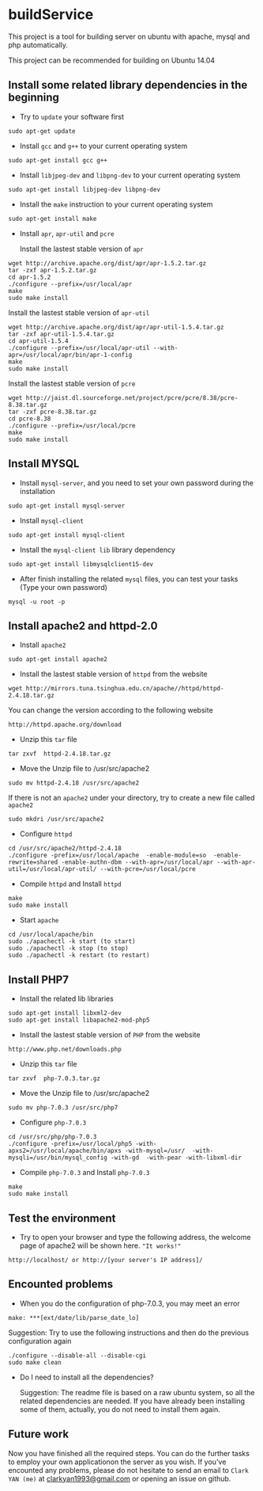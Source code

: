 # buildService
This project is a tool for building server on ubuntu with apache, mysql and php automatically.

This project can be recommended for building on Ubuntu 14.04

## Install some related library dependencies in the beginning
* Try to ```update``` your software first
```
sudo apt-get update
```
* Install ```gcc``` and ```g++``` to your current operating system
```
sudo apt-get install gcc g++
```
* Install ```libjpeg-dev``` and ```libpng-dev``` to your current operating system
```
sudo apt-get install libjpeg-dev libpng-dev
```
* Install the ```make``` instruction to your current operating system
```
sudo apt-get install make
```
* Install ```apr```, ```apr-util``` and ```pcre```

  Install the lastest stable version of ```apr```
```
wget http://archive.apache.org/dist/apr/apr-1.5.2.tar.gz
tar -zxf apr-1.5.2.tar.gz
cd apr-1.5.2
./configure --prefix=/usr/local/apr
make
sudo make install
```
  Install the lastest stable version of ```apr-util```
```
wget http://archive.apache.org/dist/apr/apr-util-1.5.4.tar.gz
tar -zxf apr-util-1.5.4.tar.gz
cd apr-util-1.5.4
./configure --prefix=/usr/local/apr-util --with-apr=/usr/local/apr/bin/apr-1-config
make
sudo make install
```
  Install the lastest stable version of ```pcre```
```
wget http://jaist.dl.sourceforge.net/project/pcre/pcre/8.38/pcre-8.38.tar.gz
tar -zxf pcre-8.38.tar.gz
cd pcre-8.38
./configure --prefix=/usr/local/pcre
make
sudo make install
```

## Install MYSQL 
* Install ```mysql-server```, and you need to set your own password during the installation
```
sudo apt-get install mysql-server
```
* Install ```mysql-client```
```
sudo apt-get install mysql-client
```
* Install the ```mysql-client lib``` library dependency
```
sudo apt-get install libmysqlclient15-dev
```
* After finish installing the related ```mysql``` files, you can test your tasks (Type your own password)
```
mysql -u root -p
```

## Install apache2 and httpd-2.0
* Install ```apache2```
```
sudo apt-get install apache2
```
* Install the lastest stable version of ```httpd``` from the website
```
wget http://mirrors.tuna.tsinghua.edu.cn/apache//httpd/httpd-2.4.18.tar.gz
```
  You can change the version according to the following website
```
http://httpd.apache.org/download
```
* Unzip this ```tar``` file
```
tar zxvf  httpd-2.4.18.tar.gz
```
* Move the Unzip file to /usr/src/apache2
```
sudo mv httpd-2.4.18 /usr/src/apache2
```
  If there is not an ```apache2``` under your directory, try to create a new file called ```apache2```
```
sudo mkdri /usr/src/apache2
```
* Configure ```httpd```
```
cd /usr/src/apache2/httpd-2.4.18
./configure -prefix=/usr/local/apache  -enable-module=so  -enable-rewrite=shared -enable-authn-dbm --with-apr=/usr/local/apr --with-apr-util=/usr/local/apr-util/ --with-pcre=/usr/local/pcre
```
* Compile ```httpd``` and Install ```httpd```
```
make
sudo make install
```
* Start ```apache```
```
cd /usr/local/apache/bin
sudo ./apachectl -k start (to start)
sudo ./apachectl -k stop (to stop)
sudo ./apachectl -k restart (to restart)
```

## Install PHP7
* Install the related lib libraries
```
sudo apt-get install libxml2-dev
sudo apt-get install libapache2-mod-php5
```
* Install the lastest stable version of ```PHP``` from the website
```
http://www.php.net/downloads.php
```
* Unzip this ```tar``` file
```
tar zxvf  php-7.0.3.tar.gz
```
* Move the Unzip file to /usr/src/apache2
```
sudo mv php-7.0.3 /usr/src/php7
```
* Configure ```php-7.0.3```
```
cd /usr/src/php/php-7.0.3
./configure -prefix=/usr/local/php5 -with-apxs2=/usr/local/apache/bin/apxs -with-mysql=/usr/  -with-mysqli=/usr/bin/mysql_config -with-gd  -with-pear -with-libxml-dir
```
* Compile ```php-7.0.3``` and Install ```php-7.0.3```
```
make
sudo make install
``` 

## Test the environment
* Try to open your browser and type the following address, the welcome page of apache2 will be shown here. ```"It works!"```  
```
http://localhost/ or http://[your server's IP address]/
```

## Encounted problems
* When you do the configuration of php-7.0.3, you may meet an error
```
make: ***[ext/date/lib/parse_date_lo]
```

  Suggestion: Try to use the following instructions and then do the previous configuration again
```
./configure --disable-all --disable-cgi
sudo make clean
```
* Do I need to install all the dependencies?

  Suggestion: The readme file is based on a raw ubuntu system, so all the related dependencies are needed. If you have already been installing some of them, actually, you do not need to install them again.


## Future work
Now you have finished all the required steps. You can do the further tasks to employ your own applicationon the server as you wish.
If you've encounted any problems, please do not hesitate to send an email to ```Clark YAN (me)``` at clarkyan1993@gmail.com or opening an issue on github.

